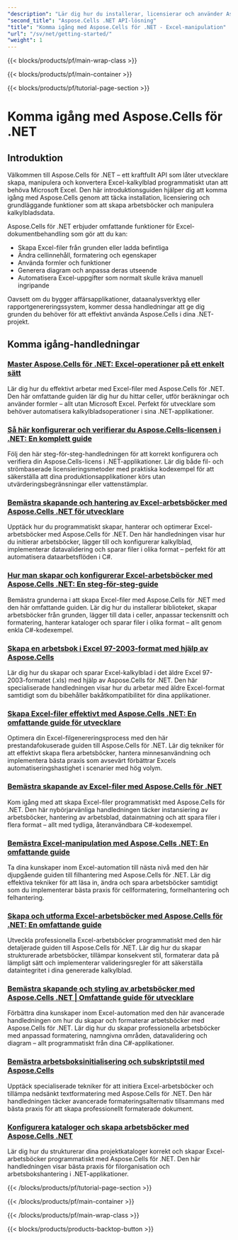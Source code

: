 ```yaml
---
"description": "Lär dig hur du installerar, licensierar och använder Aspose.Cells för .NET med omfattande handledningar som täcker grunderna i skapande, manipulering och automatisering av Excel-filer."
"second_title": "Aspose.Cells .NET API-lösning"
"title": "Komma igång med Aspose.Cells för .NET - Excel-manipulation"
"url": "/sv/net/getting-started/"
"weight": 1
---
```


{{< blocks/products/pf/main-wrap-class >}}

{{< blocks/products/pf/main-container >}}

{{< blocks/products/pf/tutorial-page-section >}}


# Komma igång med Aspose.Cells för .NET

## Introduktion

Välkommen till Aspose.Cells för .NET – ett kraftfullt API som låter utvecklare skapa, manipulera och konvertera Excel-kalkylblad programmatiskt utan att behöva Microsoft Excel. Den här introduktionsguiden hjälper dig att komma igång med Aspose.Cells genom att täcka installation, licensiering och grundläggande funktioner som att skapa arbetsböcker och manipulera kalkylbladsdata.

Aspose.Cells för .NET erbjuder omfattande funktioner för Excel-dokumentbehandling som gör att du kan:
- Skapa Excel-filer från grunden eller ladda befintliga
- Ändra cellinnehåll, formatering och egenskaper
- Använda formler och funktioner
- Generera diagram och anpassa deras utseende
- Automatisera Excel-uppgifter som normalt skulle kräva manuell ingripande

Oavsett om du bygger affärsapplikationer, dataanalysverktyg eller rapportgenereringssystem, kommer dessa handledningar att ge dig grunden du behöver för att effektivt använda Aspose.Cells i dina .NET-projekt.

## Komma igång-handledningar

### [Master Aspose.Cells för .NET: Excel-operationer på ett enkelt sätt](./aspose-cells-dotnet-excel-operations)
Lär dig hur du effektivt arbetar med Excel-filer med Aspose.Cells för .NET. Den här omfattande guiden lär dig hur du hittar celler, utför beräkningar och använder formler – allt utan Microsoft Excel. Perfekt för utvecklare som behöver automatisera kalkylbladsoperationer i sina .NET-applikationer.

### [Så här konfigurerar och verifierar du Aspose.Cells-licensen i .NET: En komplett guide](./aspose-cells-license-setup-dotnet-guide)
Följ den här steg-för-steg-handledningen för att korrekt konfigurera och verifiera din Aspose.Cells-licens i .NET-applikationer. Lär dig både fil- och strömbaserade licensieringsmetoder med praktiska kodexempel för att säkerställa att dina produktionsapplikationer körs utan utvärderingsbegränsningar eller vattenstämplar.

### [Bemästra skapande och hantering av Excel-arbetsböcker med Aspose.Cells .NET för utvecklare](./aspose-cells-net-workbook-creation-management)
Upptäck hur du programmatiskt skapar, hanterar och optimerar Excel-arbetsböcker med Aspose.Cells för .NET. Den här handledningen visar hur du initierar arbetsböcker, lägger till och konfigurerar kalkylblad, implementerar datavalidering och sparar filer i olika format – perfekt för att automatisera dataarbetsflöden i C#.

### [Hur man skapar och konfigurerar Excel-arbetsböcker med Aspose.Cells .NET: En steg-för-steg-guide](./create-configure-excel-workbook-aspose-cells-net)
Bemästra grunderna i att skapa Excel-filer med Aspose.Cells för .NET med den här omfattande guiden. Lär dig hur du installerar biblioteket, skapar arbetsböcker från grunden, lägger till data i celler, anpassar teckensnitt och formatering, hanterar kataloger och sparar filer i olika format – allt genom enkla C#-kodexempel.

### [Skapa en arbetsbok i Excel 97-2003-format med hjälp av Aspose.Cells](./create-save-excel-97-2003-aspose-cells-dotnet)
Lär dig hur du skapar och sparar Excel-kalkylblad i det äldre Excel 97-2003-formatet (.xls) med hjälp av Aspose.Cells för .NET. Den här specialiserade handledningen visar hur du arbetar med äldre Excel-format samtidigt som du bibehåller bakåtkompatibilitet för dina applikationer.

### [Skapa Excel-filer effektivt med Aspose.Cells .NET: En omfattande guide för utvecklare](./efficient-excel-files-aspose-cells-net)
Optimera din Excel-filgenereringsprocess med den här prestandafokuserade guiden till Aspose.Cells för .NET. Lär dig tekniker för att effektivt skapa flera arbetsböcker, hantera minnesanvändning och implementera bästa praxis som avsevärt förbättrar Excels automatiseringshastighet i scenarier med hög volym.

### [Bemästra skapande av Excel-filer med Aspose.Cells för .NET](./excel-creation-aspose-cells-dotnet-guide)
Kom igång med att skapa Excel-filer programmatiskt med Aspose.Cells för .NET. Den här nybörjarvänliga handledningen täcker instansiering av arbetsböcker, hantering av arbetsblad, datainmatning och att spara filer i flera format – allt med tydliga, återanvändbara C#-kodexempel.

### [Bemästra Excel-manipulation med Aspose.Cells .NET: En omfattande guide](./excel-manipulation-aspose-cells-net-guide)
Ta dina kunskaper inom Excel-automation till nästa nivå med den här djupgående guiden till filhantering med Aspose.Cells för .NET. Lär dig effektiva tekniker för att läsa in, ändra och spara arbetsböcker samtidigt som du implementerar bästa praxis för cellformatering, formelhantering och felhantering.

### [Skapa och utforma Excel-arbetsböcker med Aspose.Cells för .NET: En omfattande guide](./excel-workbook-creation-aspose-cells-dotnet)
Utveckla professionella Excel-arbetsböcker programmatiskt med den här detaljerade guiden till Aspose.Cells för .NET. Lär dig hur du skapar strukturerade arbetsböcker, tillämpar konsekvent stil, formaterar data på lämpligt sätt och implementerar valideringsregler för att säkerställa dataintegritet i dina genererade kalkylblad.

### [Bemästra skapande och styling av arbetsböcker med Aspose.Cells .NET | Omfattande guide för utvecklare](./mastering-workbook-creation-aspose-cells-net)
Förbättra dina kunskaper inom Excel-automation med den här avancerade handledningen om hur du skapar och formaterar arbetsböcker med Aspose.Cells för .NET. Lär dig hur du skapar professionella arbetsböcker med anpassad formatering, namngivna områden, datavalidering och diagram – allt programmatiskt från dina C#-applikationer.

### [Bemästra arbetsboksinitialisering och subskriptstil med Aspose.Cells](./mastering-workbook-initialization-subscript-styling-aspose-cells-net)
Upptäck specialiserade tekniker för att initiera Excel-arbetsböcker och tillämpa nedsänkt textformatering med Aspose.Cells för .NET. Den här handledningen täcker avancerade formateringsalternativ tillsammans med bästa praxis för att skapa professionellt formaterade dokument.

### [Konfigurera kataloger och skapa arbetsböcker med Aspose.Cells .NET](./set-up-directories-create-workbooks-aspose-cells-dotnet)
Lär dig hur du strukturerar dina projektkataloger korrekt och skapar Excel-arbetsböcker programmatiskt med Aspose.Cells för .NET. Den här handledningen visar bästa praxis för filorganisation och arbetsbokshantering i .NET-applikationer.


{{< /blocks/products/pf/tutorial-page-section >}}

{{< /blocks/products/pf/main-container >}}

{{< /blocks/products/pf/main-wrap-class >}}

{{< blocks/products/products-backtop-button >}}